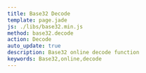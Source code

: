 ```yaml
---
title: Base32 Decode
template: page.jade
js: ./libs/base32.min.js
method: base32.decode
action: Decode
auto_update: true
description: Base32 online decode function
keywords: Base32,online,decode
---
```

